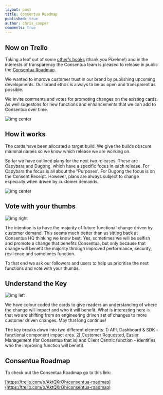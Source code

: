 ```yaml
---
layout: post
title: Consentua Roadmap
published: true
author: chris_cooper
comments: true
---
```


## Now on Trello

Taking a leaf out of some [other's books](https://trello.com/b/bnAC4rtd/pixelme-roadmap) (thank you Pixelme!) and in the interests of transparency the Consentua team is pleased to release in public the [Consentua Roadmap](https://trello.com/b/AktQXrOh/consentua-roadmap).

We wanted to improve customer trust in our brand by publishing upcoming developments. Our brand ethos is always to be as open and transparent as possible.

We invite comments and votes for promoting changes on the existing cards.  As well sugestons for new functions and  enhancements that we can add to Consentua over time.

<img class="img-center" src="{{ site.baseurl }}/public/post_imgs/2018-05-11-Consentua-Roadmap/Consnetua-trellroadmap.PNG" alt="img center">

## How it works

The cards have been allocated a target build.  We give the builds obscure mammal names so we know which release we are working on.  

So far we have outlined plans for the next two releases.  These are Capybara and Dugong, which have a specific focus in each release. For Capybara the focus is all about the "Purposes'.   For Dugong the focus is on the Consent Receipt.  However, plans are always subject to change especially when driven by customer demands. 

<img class="img-center" src="{{ site.baseurl }}/public/post_imgs/2018-05-11-Consentua-Roadmap/DugongCapybaraTrello.JPG" alt="img center">

## Vote with your thumbs

<img class="img-right" src="{{ site.baseurl }}/public/post_imgs/2018-05-11-Consentua-Roadmap/thumbs.JPG" alt="img right">

The intention is to have the majority of future functional change driven by customer demand. This seems much better  than us sitting back at Consentua HQ thinking we know best.  Yes, sometimes we will be selfish and promote a change that benefits Consentua, but only because that change will benefit the majority through improved performance, security, resilience and sometimes function.  

To that end we ask our followers and users to help us prioritise the next functions and vote with your thumbs.   


## Understand the Key

<img class="img-left" src="{{ site.baseurl }}/public/post_imgs/2018-05-11-Consentua-Roadmap/Key.JPG" alt="img left">

We have colour coded the cards to give readers an understanding of where the change will impact and who it will benefit.   What is interesting here is that we are shifting from an engineering driven set of changes to more customer driven changes.   May that long continue! 

The key breaks down into two different elements: 1)  API, Dashboard & SDK  - functional component impact area.  2) Customer Requested, Easier Management (for Consentua that is) and Client Centric function - identifies who the improving function will benefit. 


## Consentua Roadmap

To check out the Consentua Roadmap go to this link: 

[https://trello.com/b/AktQXrOh/consentua-roadmap](https://trello.com/b/AktQXrOh/consentua-roadmap)

